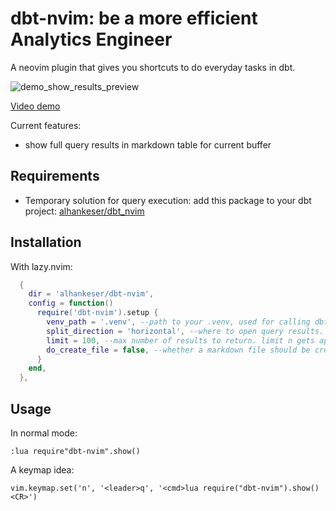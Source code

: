# dbt-nvim: be a more efficient Analytics Engineer

A neovim plugin that gives you shortcuts to do everyday tasks in dbt.

![demo_show_results_preview](https://github.com/user-attachments/assets/1ef34f0c-3bf6-47c0-a82a-15549acdb0f5)

[Video demo](https://youtu.be/LB6GXFVRNDw)

Current features:

- show full query results in markdown table for current buffer

## Requirements

- Temporary solution for query execution: add this package to your dbt project: [alhankeser/dbt_nvim](https://github.com/alhankeser/dbt_nvim)

## Installation

With lazy.nvim:
```lua
  {
    dir = 'alhankeser/dbt-nvim',
    config = function()
      require('dbt-nvim').setup {
        venv_path = '.venv', --path to your .venv, used for calling dbt
        split_direction = 'horizontal', --where to open query results. other option is vertical
        limit = 100, --max number of results to return. limit n gets appended to any query that is run
        do_create_file = false, --whether a markdown file should be created for the query results e.g. targets/dbt-nvim/stg_orders.md
      }
    end,
  },
```

## Usage

In normal mode:
```
:lua require"dbt-nvim".show()
```

A keymap idea:
```
vim.keymap.set('n', '<leader>q', '<cmd>lua require("dbt-nvim").show()<CR>')
```

